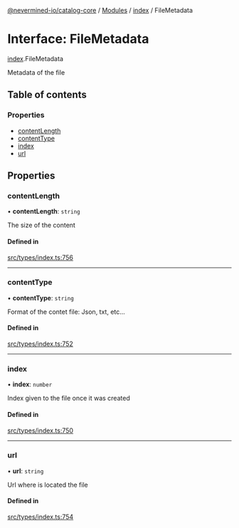 [@nevermined-io/catalog-core](../README.md) / [Modules](../modules.md) / [index](../modules/index.md) / FileMetadata

# Interface: FileMetadata

[index](../modules/index.md).FileMetadata

Metadata of the file

## Table of contents

### Properties

- [contentLength](index.FileMetadata.md#contentlength)
- [contentType](index.FileMetadata.md#contenttype)
- [index](index.FileMetadata.md#index)
- [url](index.FileMetadata.md#url)

## Properties

### contentLength

• **contentLength**: `string`

The size of the content

#### Defined in

[src/types/index.ts:756](https://github.com/nevermined-io/components-catalog/blob/bd89666/lib/src/types/index.ts#L756)

___

### contentType

• **contentType**: `string`

Format of the contet file: Json, txt, etc...

#### Defined in

[src/types/index.ts:752](https://github.com/nevermined-io/components-catalog/blob/bd89666/lib/src/types/index.ts#L752)

___

### index

• **index**: `number`

Index given to the file once it was created

#### Defined in

[src/types/index.ts:750](https://github.com/nevermined-io/components-catalog/blob/bd89666/lib/src/types/index.ts#L750)

___

### url

• **url**: `string`

Url where is located the file

#### Defined in

[src/types/index.ts:754](https://github.com/nevermined-io/components-catalog/blob/bd89666/lib/src/types/index.ts#L754)
